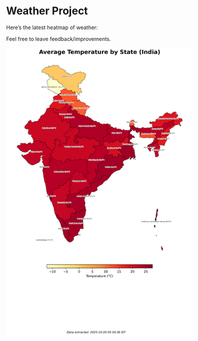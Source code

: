 # Weather Project

Here’s the latest heatmap of weather:

Feel free to leave feedback/improvements.

![India Heatmap](docs/assets/india_heatmap.png?v=F576F7)
